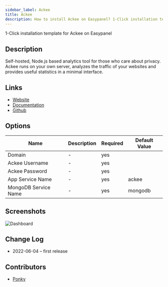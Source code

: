 ```yaml
---
sidebar_label: Ackee
title: Ackee
description: How to install Ackee on Easypanel? 1-Click installation template for Ackee on Easypanel
---
```

<!-- generated -->
1-Click installation template for Ackee on Easypanel

## Description

Self-hosted, Node.js based analytics tool for those who care about privacy. Ackee runs on your own server, analyzes the traffic of your websites and provides useful statistics in a minimal interface.

## Links

- [Website](https://ackee.electerious.com/)
- [Documentation](https://docs.ackee.electerious.com/)
- [Github](https://github.com/electerious/Ackee)

## Options

Name | Description | Required | Default Value
-|-|-|-
Domain | - | yes | 
Ackee Username | - | yes | 
Ackee Password | - | yes | 
App Service Name | - | yes | ackee
MongoDB Service Name | - | yes | mongodb

## Screenshots

![Dashboard](https://i.imgur.com/Nawj0pp.png)

## Change Log

- 2022-06-04 – first release

## Contributors

- [Ponky](https://github.com/Ponkhy)

